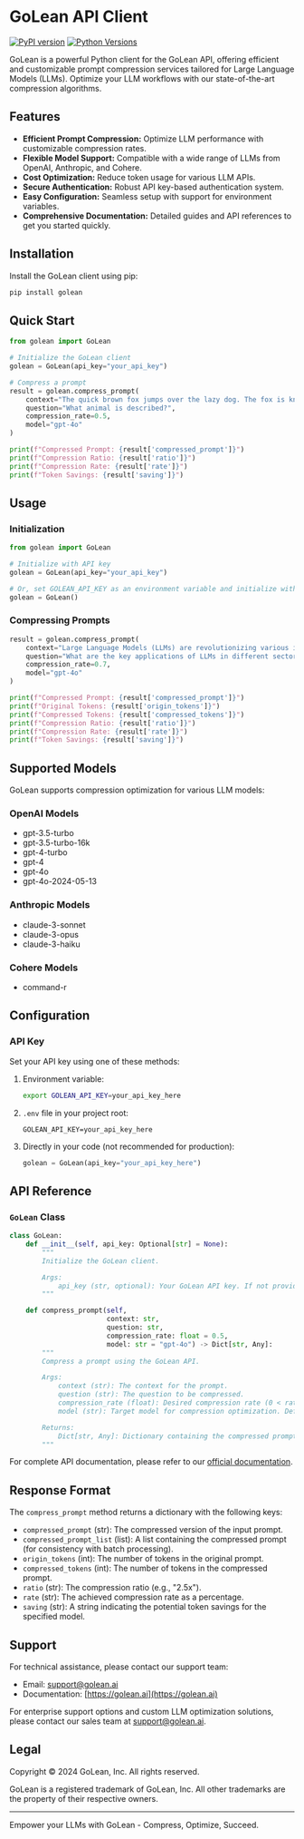 # GoLean API Client

[![PyPI version](https://badge.fury.io/py/golean.svg)](https://badge.fury.io/py/golean)
[![Python Versions](https://img.shields.io/pypi/pyversions/golean.svg)](https://pypi.org/project/golean/)

GoLean is a powerful Python client for the GoLean API, offering efficient and customizable prompt compression services tailored for Large Language Models (LLMs). Optimize your LLM workflows with our state-of-the-art compression algorithms.

## Features

- **Efficient Prompt Compression:** Optimize LLM performance with customizable compression rates.
- **Flexible Model Support:** Compatible with a wide range of LLMs from OpenAI, Anthropic, and Cohere.
- **Cost Optimization:** Reduce token usage for various LLM APIs.
- **Secure Authentication:** Robust API key-based authentication system.
- **Easy Configuration:** Seamless setup with support for environment variables.
- **Comprehensive Documentation:** Detailed guides and API references to get you started quickly.

## Installation

Install the GoLean client using pip:

```bash
pip install golean
```

## Quick Start

```python
from golean import GoLean

# Initialize the GoLean client
golean = GoLean(api_key="your_api_key")

# Compress a prompt
result = golean.compress_prompt(
    context="The quick brown fox jumps over the lazy dog. The fox is known for its cunning and agility.",
    question="What animal is described?",
    compression_rate=0.5,
    model="gpt-4o"
)

print(f"Compressed Prompt: {result['compressed_prompt']}")
print(f"Compression Ratio: {result['ratio']}")
print(f"Compression Rate: {result['rate']}")
print(f"Token Savings: {result['saving']}")
```

## Usage

### Initialization

```python
from golean import GoLean

# Initialize with API key
golean = GoLean(api_key="your_api_key")

# Or, set GOLEAN_API_KEY as an environment variable and initialize without parameters
golean = GoLean()
```

### Compressing Prompts

```python
result = golean.compress_prompt(
    context="Large Language Models (LLMs) are revolutionizing various industries, from content creation to data analysis. These models, trained on vast amounts of text data, can generate human-like text, answer questions, and perform complex language tasks.",
    question="What are the key applications of LLMs in different sectors?",
    compression_rate=0.7,
    model="gpt-4o"
)

print(f"Compressed Prompt: {result['compressed_prompt']}")
print(f"Original Tokens: {result['origin_tokens']}")
print(f"Compressed Tokens: {result['compressed_tokens']}")
print(f"Compression Ratio: {result['ratio']}")
print(f"Compression Rate: {result['rate']}")
print(f"Token Savings: {result['saving']}")
```

## Supported Models

GoLean supports compression optimization for various LLM models:

### OpenAI Models

- gpt-3.5-turbo
- gpt-3.5-turbo-16k
- gpt-4-turbo
- gpt-4
- gpt-4o
- gpt-4o-2024-05-13

### Anthropic Models

- claude-3-sonnet
- claude-3-opus
- claude-3-haiku

### Cohere Models

- command-r

## Configuration

### API Key

Set your API key using one of these methods:

1. Environment variable:

   ```bash
   export GOLEAN_API_KEY=your_api_key_here
   ```

2. `.env` file in your project root:

   ```
   GOLEAN_API_KEY=your_api_key_here
   ```

3. Directly in your code (not recommended for production):
   ```python
   golean = GoLean(api_key="your_api_key_here")
   ```

## API Reference

### `GoLean` Class

```python
class GoLean:
    def __init__(self, api_key: Optional[str] = None):
        """
        Initialize the GoLean client.

        Args:
            api_key (str, optional): Your GoLean API key. If not provided, reads from GOLEAN_API_KEY env variable.
        """

    def compress_prompt(self,
                        context: str,
                        question: str,
                        compression_rate: float = 0.5,
                        model: str = "gpt-4o") -> Dict[str, Any]:
        """
        Compress a prompt using the GoLean API.

        Args:
            context (str): The context for the prompt.
            question (str): The question to be compressed.
            compression_rate (float): Desired compression rate (0 < rate <= 1). Default is 0.5.
            model (str): Target model for compression optimization. Default is "gpt-4o".

        Returns:
            Dict[str, Any]: Dictionary containing the compressed prompt and metadata.
        """
```

For complete API documentation, please refer to our [official documentation](https://docs.golean.ai).

## Response Format

The `compress_prompt` method returns a dictionary with the following keys:

- `compressed_prompt` (str): The compressed version of the input prompt.
- `compressed_prompt_list` (list): A list containing the compressed prompt (for consistency with batch processing).
- `origin_tokens` (int): The number of tokens in the original prompt.
- `compressed_tokens` (int): The number of tokens in the compressed prompt.
- `ratio` (str): The compression ratio (e.g., "2.5x").
- `rate` (str): The achieved compression rate as a percentage.
- `saving` (str): A string indicating the potential token savings for the specified model.

## Support

For technical assistance, please contact our support team:

- Email: support@golean.ai
- Documentation: [https://golean.ai](https://golean.ai)

For enterprise support options and custom LLM optimization solutions, please contact our sales team at support@golean.ai.

## Legal

Copyright © 2024 GoLean, Inc. All rights reserved.

GoLean is a registered trademark of GoLean, Inc. All other trademarks are the property of their respective owners.

---

Empower your LLMs with GoLean - Compress, Optimize, Succeed.
